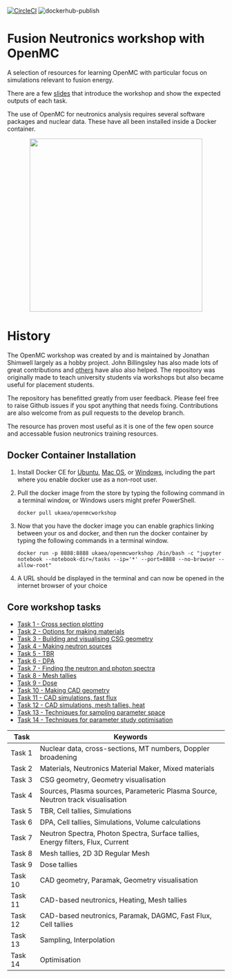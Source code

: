 
[![CircleCI](https://circleci.com/gh/ukaea/openmc_workshop.svg?style=svg)](https://circleci.com/gh/ukaea/openmc_workshop)
![dockerhub-publish](https://github.com/ukaea/openmc_workshop/workflows/dockerhub-publish/badge.svg)


# Fusion Neutronics workshop with OpenMC
A selection of resources for learning OpenMC with particular focus on
simulations relevant to fusion energy.

There are a few 
[slides](https://slides.com/openmc_workshop/neutronics_workshop) that introduce
the workshop and show the expected outputs of each task.

The use of OpenMC for neutronics analysis requires several software packages
and nuclear data. These have all been installed inside a Docker container.

<p align="center"><a href="https://www.youtube.com/embed/KdltE2Au_3c
" target="_blank"><img src="https://user-images.githubusercontent.com/8583900/101077155-54def400-359c-11eb-9d48-e0ace62aea40.png" height="400" /></a></p>

# History

The OpenMC workshop was created by and is maintained by Jonathan Shimwell
largely as a hobby project. John Billingsley has also made lots of great
contributions and
[others](https://github.com/ukaea/openmc_workshop/graphs/contributors) have
also also helped. The repository was originally made to teach university
students via workshops but also became useful for placement students.

The repository has benefitted greatly from user feedback. Please feel free to
raise Github issues if you spot anything that needs fixing. Contributions are
also welcome from as pull requests to the develop branch. 

The resource has proven most useful as it is one of the few open source and
accessable fusion neutronics training resources.

## Docker Container Installation

1. Install Docker CE for
[Ubuntu](https://docs.docker.com/install/linux/docker-ce/ubuntu/),
[Mac OS](https://store.docker.com/editions/community/docker-ce-desktop-mac), or
[Windows](https://hub.docker.com/editions/community/docker-ce-desktop-windows),
including the part where you enable docker use as a non-root user.

2. Pull the docker image from the store by typing the following command in a
terminal window, or Windows users might prefer PowerShell.

    ```docker pull ukaea/openmcworkshop```

3. Now that you have the docker image you can enable graphics linking between
your os and docker, and then run the docker container by typing the following
commands in a terminal window.

    ```docker run -p 8888:8888 ukaea/openmcworkshop /bin/bash -c "jupyter notebook --notebook-dir=/tasks --ip='*' --port=8888 --no-browser --allow-root"```

4. A URL should be displayed in the terminal and can now be opened in the
internet browser of your choice

## Core workshop tasks

- [Task 1 - Cross section plotting](insert_link)
- [Task 2 - Options for making materials](insert_link)
- [Task 3 - Building and visualising CSG geometry](insert_link)
- [Task 4 - Making neutron sources](insert_link)
- [Task 5 - TBR](insert_link)
- [Task 6 - DPA](insert_link)
- [Task 7 - Finding the neutron and photon spectra](insert_link)
- [Task 8 - Mesh tallies](insert_link)
- [Task 9 - Dose](insert_link)
- [Task 10 - Making CAD geometry](insert_link)
- [Task 11 - CAD simulations, fast flux](insert_link)
- [Task 12 - CAD simulations, mesh tallies, heat](insert_link)
- [Task 13 - Techniques for sampling parameter space](insert_link)
- [Task 14 - Techniques for parameter study optimisation](insert_link)

| **Task**                                     | **Keywords**                                                                                               |
|----------------------------------------------|------------------------------------------------------------------------------------------------------------|
| Task 1                                       | Nuclear data, cross-sections, MT numbers, Doppler broadening                                               |
| Task 2                                       | Materials, Neutronics Material Maker, Mixed materials                                                      |
| Task 3                                       | CSG geometry, Geometry visualisation                                                                       |
| Task 4                                       | Sources, Plasma sources, Parameteric Plasma Source, Neutron track visualisation                            |
| Task 5                                       | TBR, Cell tallies, Simulations                                                                             |
| Task 6                                       | DPA, Cell tallies, Simulations, Volume calculations                                                        |
| Task 7                                       | Neutron Spectra, Photon Spectra, Surface tallies, Energy filters, Flux, Current                            |
| Task 8                                       | Mesh tallies, 2D 3D Regular Mesh                                                                           |
| Task 9                                       | Dose tallies                                                                                               |
| Task 10                                      | CAD geometry, Paramak, Geometry visualisation                                                              |
| Task 11                                      | CAD-based neutronics, Heating, Mesh tallies                                                                |
| Task 12                                      | CAD-based neutronics, Paramak, DAGMC, Fast Flux, Cell tallies                                              |
| Task 13                                      | Sampling, Interpolation                                                                                    |
| Task 14                                      | Optimisation                                                                                               |

&ensp;
